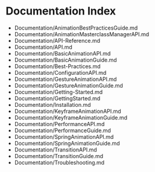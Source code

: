 # Documentation Index

- [](&)Documentation/AnimationBestPracticesGuide.md
- [](&)Documentation/AnimationMasterclassManagerAPI.md
- [](&)Documentation/API-Reference.md
- [](&)Documentation/API.md
- [](&)Documentation/BasicAnimationAPI.md
- [](&)Documentation/BasicAnimationGuide.md
- [](&)Documentation/Best-Practices.md
- [](&)Documentation/ConfigurationAPI.md
- [](&)Documentation/GestureAnimationAPI.md
- [](&)Documentation/GestureAnimationGuide.md
- [](&)Documentation/Getting-Started.md
- [](&)Documentation/GettingStarted.md
- [](&)Documentation/Installation.md
- [](&)Documentation/KeyframeAnimationAPI.md
- [](&)Documentation/KeyframeAnimationGuide.md
- [](&)Documentation/PerformanceAPI.md
- [](&)Documentation/PerformanceGuide.md
- [](&)Documentation/SpringAnimationAPI.md
- [](&)Documentation/SpringAnimationGuide.md
- [](&)Documentation/TransitionAPI.md
- [](&)Documentation/TransitionGuide.md
- [](&)Documentation/Troubleshooting.md
